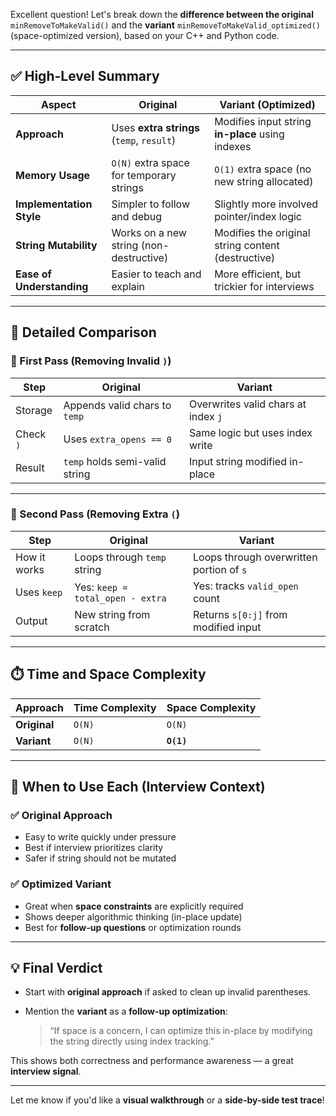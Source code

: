 Excellent question! Let's break down the **difference between the original** `minRemoveToMakeValid()` and the **variant** `minRemoveToMakeValid_optimized()` (space-optimized version), based on your C++ and Python code.

---

## ✅ High-Level Summary

| Aspect                    | **Original**                              | **Variant (Optimized)**                            |
| ------------------------- | ----------------------------------------- | -------------------------------------------------- |
| **Approach**              | Uses **extra strings** (`temp`, `result`) | Modifies input string **in-place** using indexes   |
| **Memory Usage**          | `O(N)` extra space for temporary strings  | `O(1)` extra space (no new string allocated)       |
| **Implementation Style**  | Simpler to follow and debug               | Slightly more involved pointer/index logic         |
| **String Mutability**     | Works on a new string (non-destructive)   | Modifies the original string content (destructive) |
| **Ease of Understanding** | Easier to teach and explain               | More efficient, but trickier for interviews        |

---

## 🧠 Detailed Comparison

### 🔁 First Pass (Removing Invalid `)`)

| Step      | Original                       | Variant                             |
| --------- | ------------------------------ | ----------------------------------- |
| Storage   | Appends valid chars to `temp`  | Overwrites valid chars at index `j` |
| Check `)` | Uses `extra_opens == 0`        | Same logic but uses index write     |
| Result    | `temp` holds semi-valid string | Input string modified in-place      |

---

### 🔁 Second Pass (Removing Extra `(`)

| Step         | Original                         | Variant                                  |
| ------------ | -------------------------------- | ---------------------------------------- |
| How it works | Loops through `temp` string      | Loops through overwritten portion of `s` |
| Uses `keep`  | Yes: `keep = total_open - extra` | Yes: tracks `valid_open` count           |
| Output       | New string from scratch          | Returns `s[0:j]` from modified input     |

---

## ⏱️ Time and Space Complexity

| Approach     | Time Complexity | Space Complexity |
| ------------ | --------------- | ---------------- |
| **Original** | `O(N)`          | `O(N)`           |
| **Variant**  | `O(N)`          | **`O(1)`**       |

---

## 💬 When to Use Each (Interview Context)

### ✅ **Original Approach**

* Easy to write quickly under pressure
* Best if interview prioritizes clarity
* Safer if string should not be mutated

### ✅ **Optimized Variant**

* Great when **space constraints** are explicitly required
* Shows deeper algorithmic thinking (in-place update)
* Best for **follow-up questions** or optimization rounds

---

## 💡 Final Verdict

* Start with **original approach** if asked to clean up invalid parentheses.
* Mention the **variant** as a **follow-up optimization**:

  > “If space is a concern, I can optimize this in-place by modifying the string directly using index tracking.”

This shows both correctness and performance awareness — a great **interview signal**.

---

Let me know if you'd like a **visual walkthrough** or a **side-by-side test trace**!
